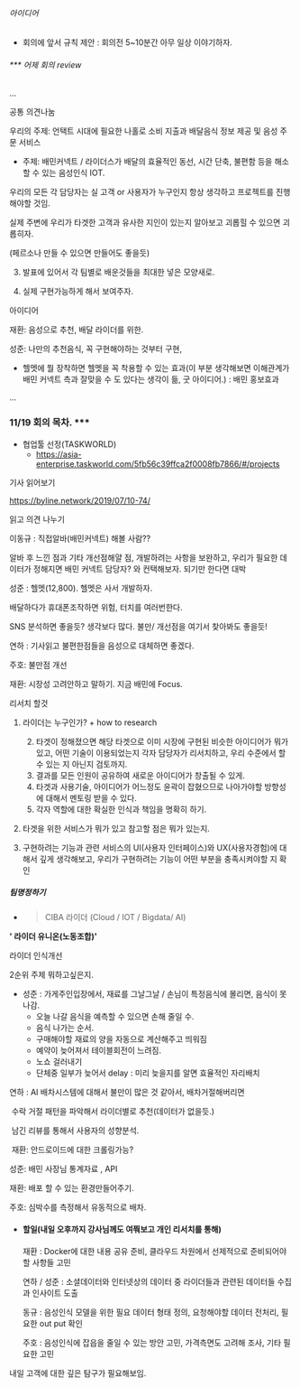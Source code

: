 ###### 아이디어

- 회의에 앞서 규칙 제안 : 회의전 5~10분간 아무 일상 이야기하자.

###### *** 어제 회의 review

...

공통 의견나눔

우리의 주제: 언택트 시대에 필요한 나홀로 소비 지출과 배달음식 정보 제공 및 음성 주문 서비스

- 주제: 배민커넥트 / 라이더스가 배달의 효율적인 동선, 시간 단축,  불편함 등을 해소 할 수 있는 음성인식 IOT. 



우리의 모든 각 담당자는 실 고객 or 사용자가 누구인지 항상 생각하고 프로젝트를 진행해야할 것임.

실제 주변에 우리가 타겟한 고객과 유사한 지인이 있는지 알아보고 괴롭힐 수 있으면 괴롭히자.

(페르소나 만들 수 있으면 만들어도 좋을듯)

3.  발표에 있어서 각 팀별로 배운것들을 최대한 넣은 모양새로.

4.  실제 구현가능하게 해서 보여주자.



아이디어

재환: 음성으로 추천, 배달 라이더를 위한.

성준: 나만의 추천음식, 꼭 구현해야하는 것부터 구현, 

- 헬멧에 뭘 장착하면 헬멧을 꼭 착용할 수 있는 효과(이 부분 생각해보면 이해관계가 배민 커넥트 측과 잘맞을 수 도 있다는 생각이 듦, 굿 아이디어.) : 배민 홍보효과

...



### 11/19 회의 목차. ***

- 협업툴 선정(TASKWORLD)
  - https://asia-enterprise.taskworld.com/5fb56c39ffca2f0008fb7866/#/projects



기사 읽어보기

https://byline.network/2019/07/10-74/

읽고 의견 나누기

이동규 : 직접알바(배민커넥트) 해볼 사람??

알바 후 느낀 점과 기타 개선점해얄 점, 개발하려는 사항을 보완하고, 우리가 필요한 데이터가 정해지면 배민 커넥트 담당자? 와 컨택해보자. 되기만 한다면 대박



성준 : 헬멧(12,800). 헬멧은 사서 개발하자.

배달하다가 휴대폰조작하면 위험, 터치를 여러번한다.

SNS 분석하면 좋을듯? 생각보다 많다. 불만/ 개선점을 여기서 찾아봐도 좋을듯!



연하 : 기사읽고 불편한점들을 음성으로 대체하면 좋겠다.



주호: 불만점 개선



재환: 시장성 고려안하고 말하기. 지금 배민에 Focus.



리서치 할것

1. 라이더는 누구인가? + how to research

 	2. 타겟이 정해졌으면 해당 타겟으로 이미 시장에 구현된 비슷한 아이디어가 뭐가 있고, 어떤 기술이 이용되었는지 각자 담당자가 리서치하고,  우리 수준에서 할 수 있는 지 아닌지 검토까지.
     1. 결과를 모든 인원이 공유하여 새로운 아이디어가 창출될 수 있게.
     2. 타겟과 사용기술, 아이디어가 어느정도 윤곽이 잡혔으므로 나아가야할 방향성에 대해서 멘토링 받을 수 있다.
     3. 각자 역할에 대한 확실한 인식과 책임을 명확히 하기.

3. 타겟을 위한 서비스가 뭐가 있고 참고할 점은 뭐가 있는지.
4. 구현하려는 기능과 관련 서비스의 UI(사용자 인터페이스)와 UX(사용자경험)에 대해서 깊게 생각해보고, 우리가 구현하려는 기능이 어떤 부분을 충족시켜야할 지 확인



##### 팀명정하기

- > CIBA 라이더 (Cloud / IOT / Bigdata/ AI)



**' 라이더 유니온(노동조합)'**

라이더 인식개선



2순위 주제 뭐하고싶은지.

- 성준 : 가게주인입장에서, 재료를 그날그날 / 손님이 특정음식에 몰리면, 음식이 못나감. 
  - 오늘 나갈 음식을 예측할 수 있으면 손해 줄일 수.
  - 음식 나가는 순서.
  - 구매해야할 재료의 양을 자동으로 계산해주고 띄워짐
  - 예약이 늦어져서 테이블회전이 느려짐.
  - 노쇼 걸러내기
  - 단체중 일부가 늦어서 delay : 미리 늦을지를 알면 효율적인 자리배치

연하 : AI 배차시스템에 대해서 불만이 많은 것 같아서, 배차거절해버리면 

​		수락 거절 패턴을 파악해서 라이더별로 추천(데이터가 없을듯.)

​		남긴 리뷰를 통해서 사용자의 성향분석.

​		재환: 안드로이드에 대한 크롤링가능?

성준:  배민 사장님 통계자료 , API

재환:  배포 할 수 있는 환경만들어주기.

주호: 심박수를 측정해서 유동적으로 배차.



- #### 할일(내일 오후까지 강사님께도 여쭤보고 개인 리서치를 통해)

  재환 : Docker에 대한 내용 공유 준비, 클라우드 차원에서 선제적으로 준비되어야할 사항들 고민

  연하 / 성준 : 소셜데이터와 인터넷상의 데이터 중 라이더들과 관련된 데이터들 수집과 인사이트 도출

  동규 : 음성인식 모델을 위한 필요 데이터 형태 정의, 요청해야할 데이터 전처리, 필요한 out put 확인

  주호 :  음성인식에 잡읍을 줄일 수 있는 방안 고민, 가격측면도 고려해 조사, 기타 필요한 고민



내일 고객에 대한 깊은 탐구가 필요해보임.